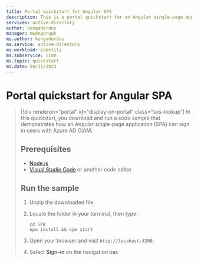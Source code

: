 ```yaml
---
title: Portal quickstart for Angular SPA
description: This is a portal quickstart for an Angular single-page application
services: active-directory
author: kengaderdus
manager: mwongerapk
ms.author: kengaderdus
ms.service: active-directory
ms.workload: identity
ms.subservice: ciam
ms.topic: quickstart
ms.date: 04/11/2023
---
```


# Portal quickstart for Angular SPA

> [!div renderon="portal" id="display-on-portal" class="sxs-lookup"]
> In this quickstart, you download and run a code sample that demonstrates how an Angular single-page application (SPA) can sign in users with Azure AD CIAM.
>
> ## Prerequisites
>
> * [Node.js](https://nodejs.org/en/download/)
> * [Visual Studio Code](https://code.visualstudio.com/download) or another code editor
>
> ## Run the sample
>
> 1. Unzip the downloaded file.
> 1. Locate the folder in your terminal, then type:
>
>     ```console
>     cd SPA
>     npm install && npm start
>     ```
>
> 1. Open your browser and visit `http://locahost:4200`.
> 1. Select **Sign-in** on the navigation bar.
>